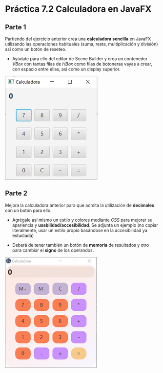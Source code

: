 # Práctica 7.2 Calculadora en JavaFX

## Parte 1
Partiendo del ejercicio anterior crea una **calculadora sencilla** en JavaFX utilizando las operaciones habituales (suma, resta, multiplicación y división) así como un botón de reseteo.

- Ayúdate para ello del editor de Scene Builder y crea un contenedor *VBox* con tantas filas de *HBox* como filas de botoneras vayas a crear, con espacio entre ellas, así como un display superior.

![](media/2fa660d73bf53b39aeb4ea7aabc963ee.png)

## Parte 2

Mejora la calculadora anterior para que admita la utilización de **decimales** con un botón para ello.

- Agrégale así mismo un estilo y colores mediante *CSS* para mejorar su apariencia y **usabilidad/accesibilidad**. Se adjunta un ejemplo (no copiar literalmente, usar un estilo propio basándose en la accesibilidad ya estudiada)

- Deberá de tener también un botón de **memoria** de resultados y otro para cambiar el **signo** de los operandos.

![](media/2023-02-13_14_21_01.png)